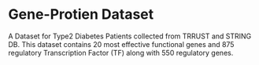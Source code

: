 # Gene-Protien Dataset
A Dataset for Type2 Diabetes Patients collected from TRRUST and STRING DB. This dataset contains 20 most effective functional genes and 875 regulatory Transcription Factor (TF) along with 550 regulatory genes. 
